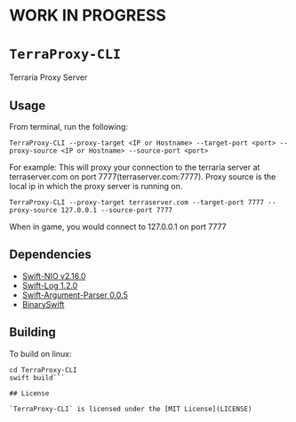 # WORK IN PROGRESS
# `TerraProxy-CLI`
  Terraria Proxy Server

 ## Usage
 From terminal, run the following:
 
 `TerraProxy-CLI --proxy-target <IP or Hostname> --target-port <port> --proxy-source <IP or Hostname> --source-port <port>`
 
 For example:
 This will proxy your connection to the terraria server at terraserver.com on port 7777(terraserver.com:7777). Proxy source is the local ip in which the proxy server is running on. 
 
 `TerraProxy-CLI --proxy-target terraserver.com --target-port 7777 --proxy-source 127.0.0.1 --source-port 7777`
 
 When in game, you would connect to 127.0.0.1 on port 7777
 
 ## Dependencies

- [Swift-NIO v2.16.0](https://github.com/apple/swift-nio)
- [Swift-Log 1.2.0](https://github.com/apple/swift-log)
- [Swift-Argument-Parser 0.0.5](https://github.com/apple/swift-argument-parser)
- [BinarySwift](https://github.com/Szaq/BinarySwift)

 ## Building
 To build on linux:
 
 ```git clone https://github.com/Xenoxiluna/TerraProxy-CLI.git
 cd TerraProxy-CLI
 swift build```

 ## License

 `TerraProxy-CLI` is licensed under the [MIT License](LICENSE)
